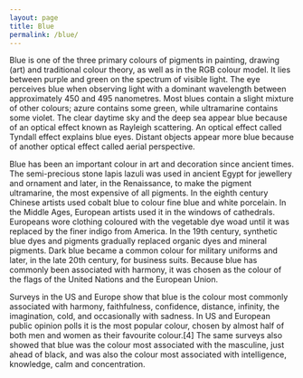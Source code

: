 ```yaml
---
layout: page
title: Blue
permalink: /blue/
---
```

Blue is one of the three primary colours of pigments in painting, drawing (art) and traditional colour theory, as well as in the RGB colour model. It lies between purple and green on the spectrum of visible light. The eye perceives blue when observing light with a dominant wavelength between approximately 450 and 495 nanometres. Most blues contain a slight mixture of other colours; azure contains some green, while ultramarine contains some violet. The clear daytime sky and the deep sea appear blue because of an optical effect known as Rayleigh scattering. An optical effect called Tyndall effect explains blue eyes. Distant objects appear more blue because of another optical effect called aerial perspective.

Blue has been an important colour in art and decoration since ancient times. The semi-precious stone lapis lazuli was used in ancient Egypt for jewellery and ornament and later, in the Renaissance, to make the pigment ultramarine, the most expensive of all pigments. In the eighth century Chinese artists used cobalt blue to colour fine blue and white porcelain. In the Middle Ages, European artists used it in the windows of cathedrals. Europeans wore clothing coloured with the vegetable dye woad until it was replaced by the finer indigo from America. In the 19th century, synthetic blue dyes and pigments gradually replaced organic dyes and mineral pigments. Dark blue became a common colour for military uniforms and later, in the late 20th century, for business suits. Because blue has commonly been associated with harmony, it was chosen as the colour of the flags of the United Nations and the European Union.

Surveys in the US and Europe show that blue is the colour most commonly associated with harmony, faithfulness, confidence, distance, infinity, the imagination, cold, and occasionally with sadness. In US and European public opinion polls it is the most popular colour, chosen by almost half of both men and women as their favourite colour.[4] The same surveys also showed that blue was the colour most associated with the masculine, just ahead of black, and was also the colour most associated with intelligence, knowledge, calm and concentration.
